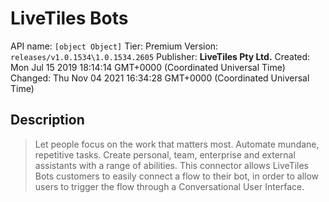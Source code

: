 # LiveTiles Bots
API name: `[object Object]`
Tier: Premium
Version: `releases/v1.0.1534\1.0.1534.2605`
Publisher: **LiveTiles Pty Ltd.**
Created: Mon Jul 15 2019 18:14:14 GMT+0000 (Coordinated Universal Time)
Changed: Thu Nov 04 2021 16:34:28 GMT+0000 (Coordinated Universal Time)

## Description
> Let people focus on the work that matters most. Automate mundane, repetitive tasks. Create personal, team, enterprise and external assistants with a range of abilities.
This connector allows LiveTiles Bots customers to easily connect a flow to their bot, in order to allow users to trigger the flow through a Conversational User Interface.
